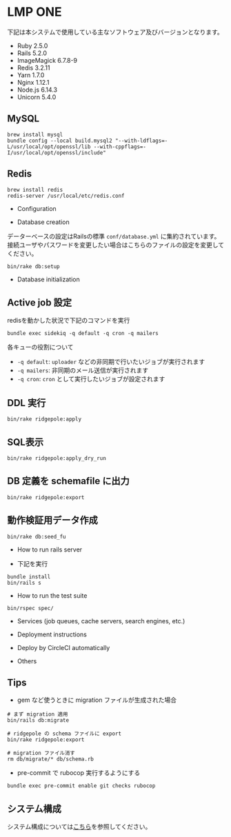 # LMP ONE

下記は本システムで使用している主なソフトウェア及びバージョンとなります。

* Ruby 2.5.0
* Rails 5.2.0
* ImageMagick 6.7.8-9
* Redis 3.2.11
* Yarn 1.7.0
* Nginx 1.12.1
* Node.js 6.14.3
* Unicorn 5.4.0

## MySQL
```
brew install mysql
bundle config --local build.mysql2 "--with-ldflags=-L/usr/local/opt/openssl/lib --with-cppflags=-I/usr/local/opt/openssl/include"
```

## Redis
```
brew install redis
redis-server /usr/local/etc/redis.conf
```

* Configuration

* Database creation

データーベースの設定はRailsの標準 `conf/database.yml` に集約されています。接続ユーザやパスワードを変更したい場合はこちらのファイルの設定を変更してください。

```
bin/rake db:setup
```

* Database initialization

## Active job 設定
redisを動かした状況で下記のコマンドを実行
```
bundle exec sidekiq -q default -q cron -q mailers
```

各キューの役割について
- `-q default`: `uploader` などの非同期で行いたいジョブが実行されます
- `-q mailers`: 非同期のメール送信が実行されます
- `-q cron`: `cron` として実行したいジョブが設定されます

## DDL 実行
```
bin/rake ridgepole:apply
```

## SQL表示
```
bin/rake ridgepole:apply_dry_run
```

## DB 定義を schemafile に出力
```
bin/rake ridgepole:export
```

## 動作検証用データ作成
```
bin/rake db:seed_fu
```

* How to run rails server

- 下記を実行
```
bundle install
bin/rails s
```

* How to run the test suite

```
bin/rspec spec/
```

* Services (job queues, cache servers, search engines, etc.)

* Deployment instructions
- Deploy by CircleCI automatically

* Others

## Tips

- gem など使うときに migration ファイルが生成された場合

```
# まず migration 適用
bin/rails db:migrate

# ridgepole の schema ファイルに export
bin/rake ridgepole:export

# migration ファイル消す
rm db/migrate/* db/schema.rb
```

- pre-commit で rubocop 実行するようにする

```
bundle exec pre-commit enable git checks rubocop
```

## システム構成

システム構成については[こちら](./readme/infra.md "システム構成")を参照してください。
